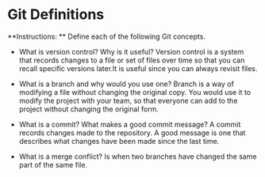 # Git Definitions

**Instructions: ** Define each of the following Git concepts.

* What is version control?  Why is it useful?
Version control is a system that records changes to a file or set of files over time so that you can recall specific versions later.It is useful since you can always revisit files.

* What is a branch and why would you use one?
Branch is a way of modifying a file without changing the original copy. You would use it to modify the project with your team, so that everyone can add to the project without changing the original form.

* What is a commit? What makes a good commit message?
A commit records changes made to the repository. A good message is one that describes what changes have been made since the last time.

* What is a merge conflict?
Is when two branches have changed the same part of the same file.